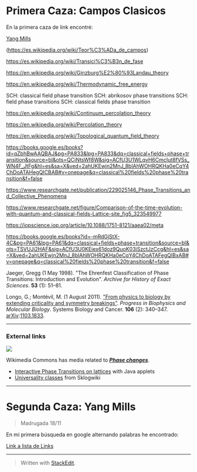 # Primera Caza: Campos Clasicos

En la primera caza de link encontré:

[Yang Mills](https://es.wikipedia.org/wiki/Campo_de_Yang-Mills)

(https://es.wikipedia.org/wiki/Teor%C3%ADa_de_campos)

https://es.wikipedia.org/wiki/Transici%C3%B3n_de_fase

https://en.wikipedia.org/wiki/Ginzburg%E2%80%93Landau_theory

https://en.wikipedia.org/wiki/Thermodynamic_free_energy

SCH: classical field phase transition
SCH: abrikosov phase transitions
SCH: field phase transitions
SCH: classical fields phase transition

https://en.wikipedia.org/wiki/Continuum_percolation_theory

https://en.wikipedia.org/wiki/Percolation_theory

https://en.wikipedia.org/wiki/Topological_quantum_field_theory

https://books.google.es/books?id=qZbhBwAAQBAJ&pg=PA833&lpg=PA833&dq=classical+fields+phase+transition&source=bl&ots=QCjNtsWf8W&sig=ACfU3U1WLqvH6CmcIut8fVSs_WN4F_JtFg&hl=es&sa=X&ved=2ahUKEwjn2MnJ_8blAhWOHRQKHa0eCqY4ChDoATAHegQICBAB#v=onepage&q=classical%20fields%20phase%20transition&f=false

https://www.researchgate.net/publication/229025146_Phase_Transitions_and_Collective_Phenomena

https://www.researchgate.net/figure/Comparison-of-the-time-evolution-with-quantum-and-classical-fields-Lattice-site_fig5_323549977

https://iopscience.iop.org/article/10.1088/1751-8121/aaea02/meta

https://books.google.es/books?id=-mRdGjStX-4C&pg=PA61&lpg=PA61&dq=classical+fields+phase+transition&source=bl&ots=TSVUJi2HAF&sig=ACfU3U0KEiex61doz9QuoK03iSzctJzCcg&hl=es&sa=X&ved=2ahUKEwjn2MnJ_8blAhWOHRQKHa0eCqY4ChDoATAFegQIBxAB#v=onepage&q=classical%20fields%20phase%20transition&f=false

Jaeger, Gregg (1 May 1998). "The Ehrenfest Classification of Phase Transitions: Introduction and Evolution". _Archive for History of Exact Sciences_. **53** (1): 51–81.

Longo, G.; Montévil, M. (1 August 2011). ["From physics to biology by extending criticality and symmetry breakings"](https://www.academia.edu/23155991). _Progress in Biophysics and Molecular Biology_. Systems Biology and Cancer. **106** (2): 340–347. [arXiv](https://en.wikipedia.org/wiki/ArXiv "ArXiv"):[1103.1833](https://arxiv.org/abs/1103.1833).

---

### External links

![](https://upload.wikimedia.org/wikipedia/en/thumb/4/4a/Commons-logo.svg/30px-Commons-logo.svg.png)

Wikimedia Commons has media related to _**[Phase changes](https://commons.wikimedia.org/wiki/Category:Phase_changes "commons:Category:Phase changes")**_.

-   [Interactive Phase Transitions on lattices](http://www.ibiblio.org/e-notes/Perc/contents.htm) with Java applets
-   [Universality classes](http://www.sklogwiki.org/SklogWiki/index.php/Universality_classes) from Sklogwiki


--- 

# Segunda Caza: Yang Mills
> Madrugada 18/11

En mi primera búsqueda en google alternando palabras he encontrado:

[Link a lista de Links](https://www.one-tab.com/page/5d9ieJoSQliDsr1MTc1aSA)

---

> Written with [StackEdit](https://stackedit.io/).
<!--stackedit_data:
eyJoaXN0b3J5IjpbLTE1ODUzMDkxMzAsNDMwNzk3MDQ4XX0=
-->